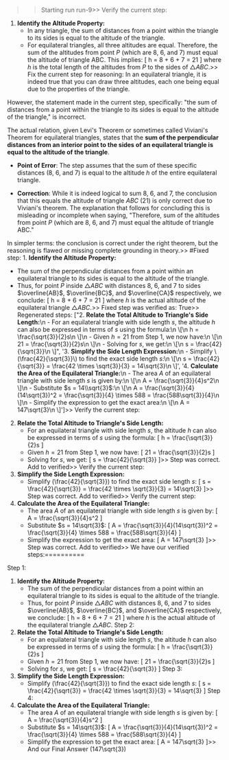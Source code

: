 >> Starting run run-9>> 
Verify the current step: 
1. **Identify the Altitude Property:**
   - In any triangle, the sum of distances from a point within the triangle to its sides is equal to the altitude of the triangle.
   - For equilateral triangles, all three altitudes are equal. Therefore, the sum of the altitudes from point $P$ (which are 8, 6, and 7) must equal the altitude of triangle ABC. This implies: \[
   h = 8 + 6 + 7 = 21
   \]
   where $h$ is the total length of the altitudes from $P$ to the sides of $\triangle ABC$.>> 
Fix the current step for reasoning: In an equilateral triangle, it is indeed true that you can draw three altitudes, each one being equal due to the properties of the triangle.

However, the statement made in the current step, specifically: "the sum of distances from a point within the triangle to its sides is equal to the altitude of the triangle," is incorrect. 

The actual relation, given Levi's Theorem or sometimes called Viviani's Theorem for equilateral triangles, states that the **sum of the perpendicular distances from an interior point to the sides of an equilateral triangle is equal to the altitude of the triangle**.

- **Point of Error**: The step assumes that the sum of these specific distances (8, 6, and 7) is equal to the altitude $h$ of the entire equilateral triangle.

- **Correction**: While it is indeed logical to sum 8, 6, and 7, the conclusion that this equals the altitude of triangle $ABC$ (21) is only correct due to Viviani's theorem. The explanation that follows for concluding this is misleading or incomplete when saying, "Therefore, sum of the altitudes from point $P$ (which are 8, 6, and 7) must equal the altitude of triangle ABC."

In simpler terms: the conclusion is correct under the right theorem, but the reasoning is flawed or missing complete grounding in theory.>> 
#Fixed step: 1. **Identify the Altitude Property:**
   - The sum of the perpendicular distances from a point within an equilateral triangle to its sides is equal to the altitude of the triangle.
   - Thus, for point $P$ inside $\triangle ABC$ with distances 8, 6, and 7 to sides $\overline{AB}$, $\overline{BC}$, and $\overline{CA}$ respectively, we conclude: \[
   h = 8 + 6 + 7 = 21
   \]
   where $h$ is the actual altitude of the equilateral triangle $\triangle ABC$.>> 
Fixed step was verified as: True>> 
Regenerated steps: 
["2. **Relate the Total Altitude to Triangle's Side Length:**\n   - For an equilateral triangle with side length $s$, the altitude $h$ can also be expressed in terms of $s$ using the formula:\n     \\[\n     h = \\frac{\\sqrt{3}}{2}s\n     \\]\n   - Given $h = 21$ from Step 1, we now have:\n     \\[\n     21 = \\frac{\\sqrt{3}}{2}s\n     \\]\n   - Solving for $s$, we get:\n     \\[\n     s = \\frac{42}{\\sqrt{3}}\n     \\]", '3. **Simplify the Side Length Expression:**\n   - Simplify \\(\\frac{42}{\\sqrt{3}}\\) to find the exact side length $s$:\n     \\[\n     s = \\frac{42}{\\sqrt{3}} = \\frac{42 \\times \\sqrt{3}}{3} = 14\\sqrt{3}\n     \\]', '4. **Calculate the Area of the Equilateral Triangle:**\n   - The area $A$ of an equilateral triangle with side length $s$ is given by:\n     \\[\n     A = \\frac{\\sqrt{3}}{4}s^2\n     \\]\n   - Substitute $s = 14\\sqrt{3}$:\n     \\[\n     A = \\frac{\\sqrt{3}}{4}(14\\sqrt{3})^2 = \\frac{\\sqrt{3}}{4} \\times 588 = \\frac{588\\sqrt{3}}{4}\n     \\]\n   - Simplify the expression to get the exact area:\n     \\[\n     A = 147\\sqrt{3}\n     \\]']>> 
Verify the current step: 
2. **Relate the Total Altitude to Triangle's Side Length:**
   - For an equilateral triangle with side length $s$, the altitude $h$ can also be expressed in terms of $s$ using the formula:
     \[
     h = \frac{\sqrt{3}}{2}s
     \]
   - Given $h = 21$ from Step 1, we now have:
     \[
     21 = \frac{\sqrt{3}}{2}s
     \]
   - Solving for $s$, we get:
     \[
     s = \frac{42}{\sqrt{3}}
     \]>> 
Step was correct. Add to verified>> 
Verify the current step: 
3. **Simplify the Side Length Expression:**
   - Simplify \(\frac{42}{\sqrt{3}}\) to find the exact side length $s$:
     \[
     s = \frac{42}{\sqrt{3}} = \frac{42 \times \sqrt{3}}{3} = 14\sqrt{3}
     \]>> 
Step was correct. Add to verified>> 
Verify the current step: 
4. **Calculate the Area of the Equilateral Triangle:**
   - The area $A$ of an equilateral triangle with side length $s$ is given by:
     \[
     A = \frac{\sqrt{3}}{4}s^2
     \]
   - Substitute $s = 14\sqrt{3}$:
     \[
     A = \frac{\sqrt{3}}{4}(14\sqrt{3})^2 = \frac{\sqrt{3}}{4} \times 588 = \frac{588\sqrt{3}}{4}
     \]
   - Simplify the expression to get the exact area:
     \[
     A = 147\sqrt{3}
     \]>> 
Step was correct. Add to verified>> 
We have our verified steps:==========
>> 
Step 1:
1. **Identify the Altitude Property:**
   - The sum of the perpendicular distances from a point within an equilateral triangle to its sides is equal to the altitude of the triangle.
   - Thus, for point $P$ inside $\triangle ABC$ with distances 8, 6, and 7 to sides $\overline{AB}$, $\overline{BC}$, and $\overline{CA}$ respectively, we conclude: \[
   h = 8 + 6 + 7 = 21
   \]
   where $h$ is the actual altitude of the equilateral triangle $\triangle ABC$.
Step 2:
2. **Relate the Total Altitude to Triangle's Side Length:**
   - For an equilateral triangle with side length $s$, the altitude $h$ can also be expressed in terms of $s$ using the formula:
     \[
     h = \frac{\sqrt{3}}{2}s
     \]
   - Given $h = 21$ from Step 1, we now have:
     \[
     21 = \frac{\sqrt{3}}{2}s
     \]
   - Solving for $s$, we get:
     \[
     s = \frac{42}{\sqrt{3}}
     \]
Step 3:
3. **Simplify the Side Length Expression:**
   - Simplify \(\frac{42}{\sqrt{3}}\) to find the exact side length $s$:
     \[
     s = \frac{42}{\sqrt{3}} = \frac{42 \times \sqrt{3}}{3} = 14\sqrt{3}
     \]
Step 4:
4. **Calculate the Area of the Equilateral Triangle:**
   - The area $A$ of an equilateral triangle with side length $s$ is given by:
     \[
     A = \frac{\sqrt{3}}{4}s^2
     \]
   - Substitute $s = 14\sqrt{3}$:
     \[
     A = \frac{\sqrt{3}}{4}(14\sqrt{3})^2 = \frac{\sqrt{3}}{4} \times 588 = \frac{588\sqrt{3}}{4}
     \]
   - Simplify the expression to get the exact area:
     \[
     A = 147\sqrt{3}
     \]>> 
And our Final Answer
\(147\sqrt{3}\)